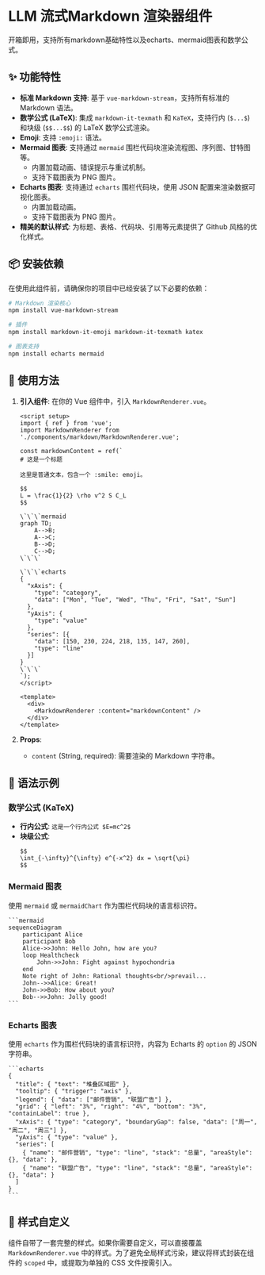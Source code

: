 # LLM 流式Markdown 渲染器组件

开箱即用，支持所有markdown基础特性以及echarts、mermaid图表和数学公式。

## ✨ 功能特性

- **标准 Markdown 支持**: 基于 `vue-markdown-stream`，支持所有标准的 Markdown 语法。
- **数学公式 (LaTeX)**: 集成 `markdown-it-texmath` 和 `KaTeX`，支持行内 (`$...$`) 和块级 (`$$...$$`) 的 LaTeX 数学公式渲染。
- **Emoji**: 支持 `:emoji:` 语法。
- **Mermaid 图表**: 支持通过 `mermaid` 围栏代码块渲染流程图、序列图、甘特图等。
  - 内置加载动画、错误提示与重试机制。
  - 支持下载图表为 PNG 图片。
- **Echarts 图表**: 支持通过 `echarts` 围栏代码块，使用 JSON 配置来渲染数据可视化图表。
  - 内置加载动画。
  - 支持下载图表为 PNG 图片。
- **精美的默认样式**: 为标题、表格、代码块、引用等元素提供了 Github 风格的优化样式。

## 📦 安装依赖

在使用此组件前，请确保你的项目中已经安装了以下必要的依赖：

```bash
# Markdown 渲染核心
npm install vue-markdown-stream

# 插件
npm install markdown-it-emoji markdown-it-texmath katex

# 图表支持
npm install echarts mermaid
```

## 🚀 使用方法

1.  **引入组件**: 在你的 Vue 组件中，引入 `MarkdownRenderer.vue`。

    ```vue
    <script setup>
    import { ref } from 'vue';
    import MarkdownRenderer from './components/markdown/MarkdownRenderer.vue';

    const markdownContent = ref(`
    # 这是一个标题

    这里是普通文本，包含一个 :smile: emoji。

    $$
    L = \frac{1}{2} \rho v^2 S C_L
    $$

    \`\`\`mermaid
    graph TD;
        A-->B;
        A-->C;
        B-->D;
        C-->D;
    \`\`\`

    \`\`\`echarts
    {
      "xAxis": {
        "type": "category",
        "data": ["Mon", "Tue", "Wed", "Thu", "Fri", "Sat", "Sun"]
      },
      "yAxis": {
        "type": "value"
      },
      "series": [{
        "data": [150, 230, 224, 218, 135, 147, 260],
        "type": "line"
      }]
    }
    \`\`\`
    `);
    </script>

    <template>
      <div>
        <MarkdownRenderer :content="markdownContent" />
      </div>
    </template>
    ```

2.  **Props**:

    - `content` (String, required): 需要渲染的 Markdown 字符串。

## 🎨 语法示例

### 数学公式 (KaTeX)

- **行内公式**: `这是一个行内公式 $E=mc^2$`
- **块级公式**:
  ```
  $$
  \int_{-\infty}^{\infty} e^{-x^2} dx = \sqrt{\pi}
  $$
  ```

### Mermaid 图表

使用 `mermaid` 或 `mermaidChart` 作为围栏代码块的语言标识符。

````
```mermaid
sequenceDiagram
    participant Alice
    participant Bob
    Alice->>John: Hello John, how are you?
    loop Healthcheck
        John->>John: Fight against hypochondria
    end
    Note right of John: Rational thoughts<br/>prevail...
    John-->>Alice: Great!
    John->>Bob: How about you?
    Bob-->>John: Jolly good!
```
````

### Echarts 图表

使用 `echarts` 作为围栏代码块的语言标识符，内容为 Echarts 的 `option` 的 JSON 字符串。

````
```echarts
{
  "title": { "text": "堆叠区域图" },
  "tooltip": { "trigger": "axis" },
  "legend": { "data": ["邮件营销", "联盟广告"] },
  "grid": { "left": "3%", "right": "4%", "bottom": "3%", "containLabel": true },
  "xAxis": { "type": "category", "boundaryGap": false, "data": ["周一", "周二", "周三"] },
  "yAxis": { "type": "value" },
  "series": [
    { "name": "邮件营销", "type": "line", "stack": "总量", "areaStyle": {}, "data": },
    { "name": "联盟广告", "type": "line", "stack": "总量", "areaStyle": {}, "data": }
  ]
}
```
````

## 💅 样式自定义

组件自带了一套完整的样式。如果你需要自定义，可以直接覆盖 `MarkdownRenderer.vue` 中的样式。为了避免全局样式污染，建议将样式封装在组件的 `scoped` 中，或提取为单独的 CSS 文件按需引入。
